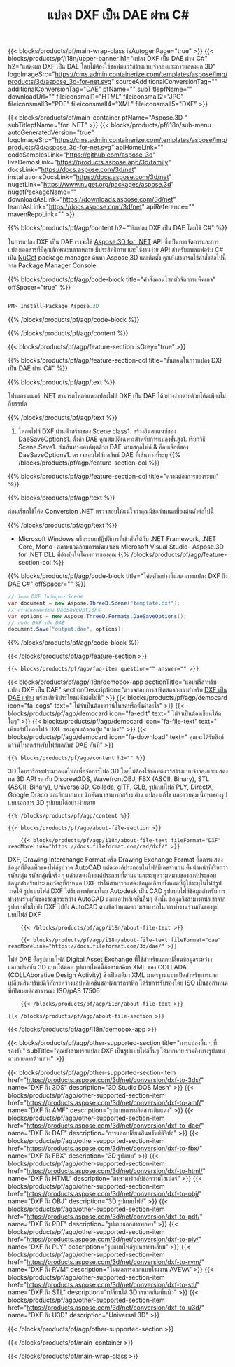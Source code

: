 ﻿---
title: แปลง DXF เป็น DAE ผ่าน C# 
weight: 740
url: /th/net/conversion/dxf-to-dae/ 
description: โค้ดตัวอย่างสำหรับการแปลง DXF ถึง DAE C# ใช้ API โค้ดตัวอย่างสำหรับแบตช์ DXF ไฟล์เป็น DAE การแปลงภายใน VB.NET, Asp.NET หรือแอปพลิเคชันตาม .NET ใดๆ
---
{{< blocks/products/pf/main-wrap-class isAutogenPage="true" >}}
{{< blocks/products/pf/i18n/upper-banner h1="แปลง DXF เป็น DAE ผ่าน C#" h2="แสดงผล DXF เป็น DAE โดยไม่ต้องใช้ซอฟต์แวร์สร้างแบบจำลองและการแสดงผล 3D" logoImageSrc="https://cms.admin.containerize.com/templates/aspose/img/products/3d/aspose_3d-for-net.svg" sourceAdditionalConversionTag="" additionalConversionTag="DAE" pfName="" subTitlepfName="" downloadUrl="" fileiconsmall1="HTML" fileiconsmall2="JPG" fileiconsmall3="PDF" fileiconsmall4="XML" fileiconsmall5="DXF" >}}

{{< blocks/products/pf/main-container pfName="Aspose.3D " subTitlepfName="for .NET" >}}
{{< blocks/products/pf/i18n/sub-menu autoGeneratedVersion="true" logoImageSrc="https://cms.admin.containerize.com/templates/aspose/img/products/3d/aspose_3d-for-net.svg" apiHomeLink="" codeSamplesLink="https://github.com/aspose-3d" liveDemosLink="https://products.aspose.app/3d/family" docsLink="https://docs.aspose.com/3d/net" installationsDocsLink="https://docs.aspose.com/3d/net" nugetLink="https://www.nuget.org/packages/aspose.3d" nugetPackageName="" downloadAsLink="https://downloads.aspose.com/3d/net" learnAsLink="https://docs.aspose.com/3d/net" apiReference="" mavenRepoLink="" >}}

{{% blocks/products/pf/agp/content h2="วิธีแปลง DXF เป็น DAE โดยใช้ C#" %}}

 ในการแปลง DXF เป็น DAE เราจะใช้
 [Aspose.3D for .NET](https://products.aspose.com/3d/net) 
 API ซึ่งเป็นการจัดการและการแปลงเอกสารที่มีคุณลักษณะหลากหลาย มีประสิทธิภาพ และใช้งานง่าย API สำหรับแพลตฟอร์ม C# เปิด
 [NuGet](https://www.nuget.org/packages/aspose.3d) 
 package manager ค้นหา
 Aspose.3D 
 และติดตั้ง คุณยังสามารถใช้คำสั่งต่อไปนี้จาก Package Manager Console

{{% blocks/products/pf/agp/code-block title="คำสั่งคอนโซลตัวจัดการแพ็คเกจ" offSpacer="true" %}}

```cs

PM> Install-Package Aspose.3D


```

{{% /blocks/products/pf/agp/code-block %}}

{{% /blocks/products/pf/agp/content %}}

{{< blocks/products/pf/agp/feature-section isGrey="true" >}}

{{% blocks/products/pf/agp/feature-section-col title="ขั้นตอนในการแปลง DXF เป็น DAE ผ่าน C#" %}}

{{% blocks/products/pf/agp/text %}}

 โปรแกรมเมอร์ .NET สามารถโหลดและแปลงไฟล์ DXF เป็น DAE ได้อย่างง่ายดายด้วยโค้ดเพียงไม่กี่บรรทัด

{{% /blocks/products/pf/agp/text %}}

1. โหลดไฟล์ DXF ผ่านตัวสร้างของ Scene class1. สร้างอินสแตนซ์ของ DaeSaveOptions1. ตั้งค่า DAE คุณสมบัติเฉพาะสำหรับการแปลงขั้นสูง1. เรียกวิธี Scene.Save1. ส่งเส้นทางเอาต์พุตด้วย DAE นามสกุลไฟล์ & อ็อบเจ็กต์ของ DaeSaveOptions1. ตรวจสอบไฟล์ผลลัพธ์ DAE ที่เส้นทางที่ระบุ
{{% /blocks/products/pf/agp/feature-section-col %}}

{{% blocks/products/pf/agp/feature-section-col title="ความต้องการของระบบ" %}}

{{% blocks/products/pf/agp/text %}}

 ก่อนเรียกใช้โค้ด Conversion .NET ตรวจสอบให้แน่ใจว่าคุณมีข้อกำหนดเบื้องต้นดังต่อไปนี้

{{% /blocks/products/pf/agp/text %}}

- Microsoft Windows หรือระบบปฏิบัติการที่เข้ากันได้กับ .NET Framework, .NET Core, Mono- สภาพแวดล้อมการพัฒนาเช่น Microsoft Visual Studio- Aspose.3D for .NET DLL ที่อ้างอิงในโครงการของคุณ
{{% /blocks/products/pf/agp/feature-section-col %}}

{{% blocks/products/pf/agp/code-block title="โค้ดตัวอย่างนี้แสดงการแปลง DXF ถึง DAE C#" offSpacer="" %}}

```cs
// โหลด DXF ในวัตถุของ Scene 
var document = new Aspose.ThreeD.Scene("template.dxf");
// สร้างอินสแตนซ์ของ DaeSaveOptions 
var options = new Aspose.ThreeD.Formats.DaeSaveOptions();
// บันทึก DXF เป็น DAE 
document.Save("output.dae", options); 


```

{{% /blocks/products/pf/agp/code-block %}}

{{< /blocks/products/pf/agp/feature-section >}}

    {{< blocks/products/pf/agp/faq-item question="" answer="" >}}
 

<!-- aboutfile Starts -->

{{< blocks/products/pf/agp/i18n/demobox-app sectionTitle="แอปฟรีสำหรับแปลง DXF เป็น DAE" sectionDescription="ตรวจสอบการสาธิตสดของเราสำหรับ [DXF เป็น DAE แปลง](https://products.aspose.app/3d/conversion/dxf-to-dae) พร้อมสิทธิประโยชน์ดังต่อไปนี้" >}}
        {{< blocks/products/pf/agp/democard icon="fa-cogs" text=" ไม่จำเป็นต้องดาวน์โหลดหรือตั้งค่าอะไร" >}}
        {{< blocks/products/pf/agp/democard icon="fa-edit" text=" ไม่จำเป็นต้องเขียนโค้ดใดๆ" >}}
        {{< blocks/products/pf/agp/democard icon="fa-file-text" text=" เพียงอัปโหลดไฟล์ DXF ของคุณแล้วกดปุ่ม \"แปลง\"" >}}
        {{< blocks/products/pf/agp/democard icon="fa-download" text=" คุณจะได้รับลิงก์ดาวน์โหลดสำหรับไฟล์ผลลัพธ์ DAE ทันที" >}}

    {{% blocks/products/pf/agp/content h2="" %}}

 3D ไลบรารีการประมวลผลไฟล์เพื่อจัดการไฟล์ 3D โดยไม่ต้องใช้ซอฟต์แวร์สร้างแบบจำลองและแสดงผล 3D API รองรับ Discreet3DS, WavefrontOBJ, FBX (ASCII, Binary), STL (ASCII, Binary), Universal3D, Collada, glTF, GLB, รูปแบบไฟล์ PLY, DirectX, Google Draco และอีกมากมาย นักพัฒนาสามารถสร้าง อ่าน แปลง แก้ไข และควบคุมเนื้อหาของรูปแบบเอกสาร 3D รูปแบบได้อย่างง่ายดาย



    {{% /blocks/products/pf/agp/content %}}

    {{< blocks/products/pf/agp/about-file-section >}}

        {{< blocks/products/pf/agp/i18n/about-file-text fileFormat="DXF" readMoreLink="https://docs.fileformat.com/cad/dxf/" >}}
DXF, Drawing Interchange Format หรือ Drawing Exchange Format คือการแสดงข้อมูลที่ติดแท็กของไฟล์รูปวาด AutoCAD แต่ละองค์ประกอบในไฟล์มีเลขจำนวนเต็มนำหน้าที่เรียกว่ารหัสกลุ่ม รหัสกลุ่มนี้จริง ๆ แล้วแสดงถึงองค์ประกอบที่ตามมาและระบุความหมายขององค์ประกอบข้อมูลสำหรับประเภทวัตถุที่กำหนด DXF ทำให้สามารถแสดงข้อมูลเกือบทั้งหมดที่ผู้ใช้ระบุในไฟล์รูปวาดได้ รูปแบบไฟล์ DXF ได้รับการพัฒนาโดย Autodesk เป็น CAD รูปแบบไฟล์ข้อมูลสำหรับการทำงานร่วมกันของข้อมูลระหว่าง AutoCAD และแอปพลิเคชันอื่นๆ ดังนั้น ข้อมูลจึงสามารถนำเข้าจากรูปแบบอื่นไปยัง DXF ไปยัง AutoCAD ตามข้อกำหนดความสามารถในการทำงานร่วมกันของรูปแบบไฟล์ DXF

        {{< /blocks/products/pf/agp/i18n/about-file-text >}}

        {{< blocks/products/pf/agp/i18n/about-file-text fileFormat="dae" readMoreLink="https://docs.fileformat.com/3d/dae/" >}}
ไฟล์ DAE คือรูปแบบไฟล์ Digital Asset Exchange ที่ใช้สำหรับแลกเปลี่ยนข้อมูลระหว่างแอปพลิเคชัน 3D แบบโต้ตอบ รูปแบบไฟล์นี้อิงตามสคีมา XML ของ COLLADA (COLLAborative Design Activity) ซึ่งเป็นสคีมา XML มาตรฐานแบบเปิดสำหรับการแลกเปลี่ยนสินทรัพย์ดิจิทัลระหว่างแอปพลิเคชันซอฟต์แวร์กราฟิก ได้รับการรับรองโดย ISO เป็นข้อกำหนดที่เปิดเผยต่อสาธารณะ ISO/pAS 17506

        {{< /blocks/products/pf/agp/i18n/about-file-text >}}

    {{< /blocks/products/pf/agp/about-file-section >}}

{{< /blocks/products/pf/agp/i18n/demobox-app >}}

<!-- aboutfile Ends -->

{{< blocks/products/pf/agp/other-supported-section title="การแปลงอื่น ๆ ที่รองรับ" subTitle="คุณยังสามารถแปลง DXF เป็นรูปแบบไฟล์อื่นๆ ได้มากมาย รวมถึงบางรูปแบบตามรายการด้านล่าง" >}}

{{< blocks/products/pf/agp/other-supported-section-item href="https://products.aspose.com/3d/net/conversion/dxf-to-3ds/" name="DXF ถึง 3DS" description="3D Studio DOS Mesh" >}}
{{< blocks/products/pf/agp/other-supported-section-item href="https://products.aspose.com/3d/net/conversion/dxf-to-amf/" name="DXF ถึง AMF" description="รูปแบบการผลิตสารเติมแต่ง" >}}
{{< blocks/products/pf/agp/other-supported-section-item href="https://products.aspose.com/3d/net/conversion/dxf-to-dae/" name="DXF ถึง DAE" description="การแลกเปลี่ยนสินทรัพย์ดิจิทัล" >}}
{{< blocks/products/pf/agp/other-supported-section-item href="https://products.aspose.com/3d/net/conversion/dxf-to-fbx/" name="DXF ถึง FBX" description="3D รูปแบบ" >}}
{{< blocks/products/pf/agp/other-supported-section-item href="https://products.aspose.com/3d/net/conversion/dxf-to-html/" name="DXF ถึง HTML" description="ภาษามาร์กอัปข้อความไฮเปอร์" >}}
{{< blocks/products/pf/agp/other-supported-section-item href="https://products.aspose.com/3d/net/conversion/dxf-to-obj/" name="DXF ถึง OBJ" description="3D รูปแบบไฟล์" >}}
{{< blocks/products/pf/agp/other-supported-section-item href="https://products.aspose.com/3d/net/conversion/dxf-to-pdf/" name="DXF ถึง PDF" description="รูปแบบเอกสารพกพา" >}}
{{< blocks/products/pf/agp/other-supported-section-item href="https://products.aspose.com/3d/net/conversion/dxf-to-ply/" name="DXF ถึง PLY" description="รูปแบบไฟล์รูปหลายเหลี่ยม" >}}
{{< blocks/products/pf/agp/other-supported-section-item href="https://products.aspose.com/3d/net/conversion/dxf-to-rvm/" name="DXF ถึง RVM" description="โมเดลการออกแบบโรงงาน AVEVA" >}}
{{< blocks/products/pf/agp/other-supported-section-item href="https://products.aspose.com/3d/net/conversion/dxf-to-stl/" name="DXF ถึง STL" description="เปลี่ยนได้ 3D เรขาคณิตพื้นผิว" >}}
{{< blocks/products/pf/agp/other-supported-section-item href="https://products.aspose.com/3d/net/conversion/dxf-to-u3d/" name="DXF ถึง U3D" description="Universal 3D" >}}

{{< /blocks/products/pf/agp/other-supported-section >}}

{{< /blocks/products/pf/main-container >}}
    
{{< /blocks/products/pf/main-wrap-class >}}